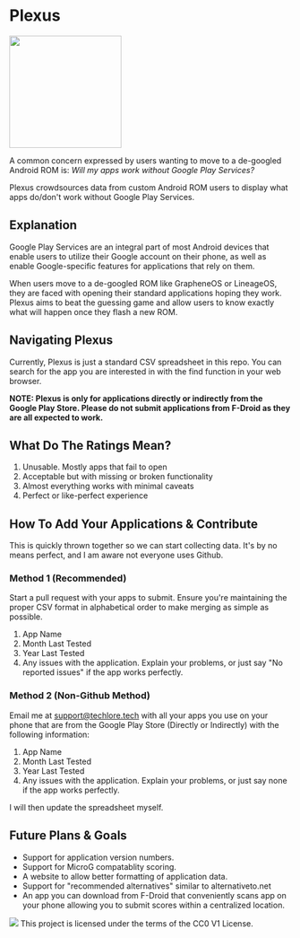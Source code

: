 # Plexus
<img src="https://techlore.tech/plexus.png" width="200" height="200">

A common concern expressed by users wanting to move to a de-googled Android ROM is: *Will my apps work without Google Play Services?*

Plexus crowdsources data from custom Android ROM users to display what apps do/don't work without Google Play Services. 

## Explanation
Google Play Services are an integral part of most Android devices that enable users to utilize their Google account on their phone, as well as enable Google-specific features for applications that rely on them. 

When users move to a de-googled ROM like GrapheneOS or LineageOS, they are faced with opening their standard applications hoping they work. Plexus aims to beat the guessing game and allow users to know exactly what will happen once they flash a new ROM. 

## Navigating Plexus
Currently, Plexus is just a standard CSV spreadsheet in this repo. You can search for the app you are interested in with the find function in your web browser. 

**NOTE: Plexus is only for applications directly or indirectly from the Google Play Store. Please do not submit applications from F-Droid as they are all expected to work.**

## What Do The Ratings Mean?
1. Unusable. Mostly apps that fail to open
2. Acceptable but with missing or broken functionality
3. Almost everything works with minimal caveats 
4. Perfect or like-perfect experience

## How To Add Your Applications & Contribute
This is quickly thrown together so we can start collecting data. It's by no means perfect, and I am aware not everyone uses Github. 

### Method 1 (Recommended)
Start a pull request with your apps to submit. Ensure you're maintaining the proper CSV format in alphabetical order to make merging as simple as possible. 
1. App Name
2. Month Last Tested
3. Year Last Tested
4. Any issues with the application. Explain your problems, or just say "No reported issues" if the app works perfectly.

### Method 2 (Non-Github Method)
Email me at support@techlore.tech with all your apps you use on your phone that are from the Google Play Store (Directly or Indirectly) with the following information:
1. App Name
2. Month Last Tested
3. Year Last Tested
4. Any issues with the application. Explain your problems, or just say none if the app works perfectly. 

I will then update the spreadsheet myself. 

## Future Plans & Goals
* Support for application version numbers.
* Support for MicroG compatablity scoring.
* A website to allow better formatting of application data. 
* Support for "recommended alternatives" similar to alternativeto.net
* An app you can download from F-Droid that conveniently scans app on your phone allowing you to submit scores within a centralized location.

![](https://i.creativecommons.org/p/zero/1.0/88x31.png) This project is licensed under the terms of the CC0 V1 License. 
